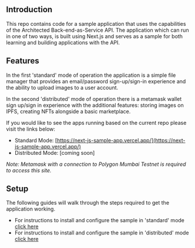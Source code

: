 ## Introduction

This repo contains code for a sample application that uses the capabilities of the Architected Back-end-as-Service API. The application which can run in one of two ways, is built using Next.js and serves as a sample for both learning and building applications with the API.

## Features

In the first 'standard' mode of operation the application is a simple file manager that provides an email/password sign-up/sign-in experience and the ability to upload images to a user account.

In the second 'distributed' mode of operation there is a metamask wallet sign up/sign in experience with the additional features: storing images on IPFS, creating NFTs alongside a basic marketplace.

If you would like to see the apps running based on the current repo please visit the links below:

- Standard Mode: [https://next-js-sample-app.vercel.app/](https://next-js-sample-app.vercel.app/)
- Distributed Mode: [coming soon]

_Note: Metamask with a connection to Polygon Mumbai Testnet is required to access this site._

## Setup

The following guides will walk through the steps required to get the application working.

- For instructions to install and configure the sample in 'standard' mode [click here](/app.md)
- For instructions to install and configure the sample in 'distributed' mode [click here](/dapp-localhost.md)
